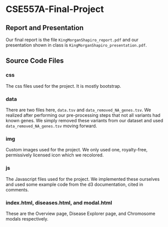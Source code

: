 # CSE557A-Final-Project

## Report and Presentation

Our final report is the file `KingMorganShapiro_report.pdf` and our presentation shown in class is `KingMorganShapiro_presentation.pdf`.

## Source Code Files

### css
The css files used for the project.
It is mostly bootstrap.

### data
There are two files here, `data.tsv` and `data_removed_NA_genes.tsv`.
We realized after performing our pre-processing steps that not all variants had known genes.
We simply removed these variants from our dataset and used `data_removed_NA_genes.tsv` moving forward.

### img
Custom images used for the project.
We only used one, royalty-free, permissively licensed icon which we recolored.

### js
The Javascript files used for the project.
We implemented these ourselves and used some example code from the d3 documentation, cited in comments.

### index.html, diseases.html, and modal.html
These are the Overview page, Disease Explorer page, and Chromosome modals respectively.
